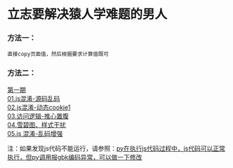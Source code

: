 # 立志要解决猿人学难题的男人

### 方法一：
    直接copy页面值，然后根据要求计算值既可
### 方法二：
[第一期](第一期)<br>
   [01.js混淆-源码乱码](第一期/01——js混淆-源码乱码/files/README.md)<br>
   [02.js混淆-动态cookie1](第一期/02——js混淆-动态cookie1/files/README.md)<br>
   [03.访问逻辑-推心置腹](第一期/03——访问逻辑-推心置腹/files/README.md)<br>
   [04.雪碧图、样式干扰](第一期/04——雪碧图、样式干扰/files/README.md)<br>
   [05.js 混淆-乱码增强](第一期/05——js%20混淆-乱码增强/files/README.md)<br>








注：如果发现js代码不能运行，请参照：[py在执行js代码过程中，js代码可以正常执行，但py调用报gbk编码异常，可以做一下修改](https://blog.csdn.net/weixin_44262489/article/details/143501092?spm=1001.2014.3001.5502)